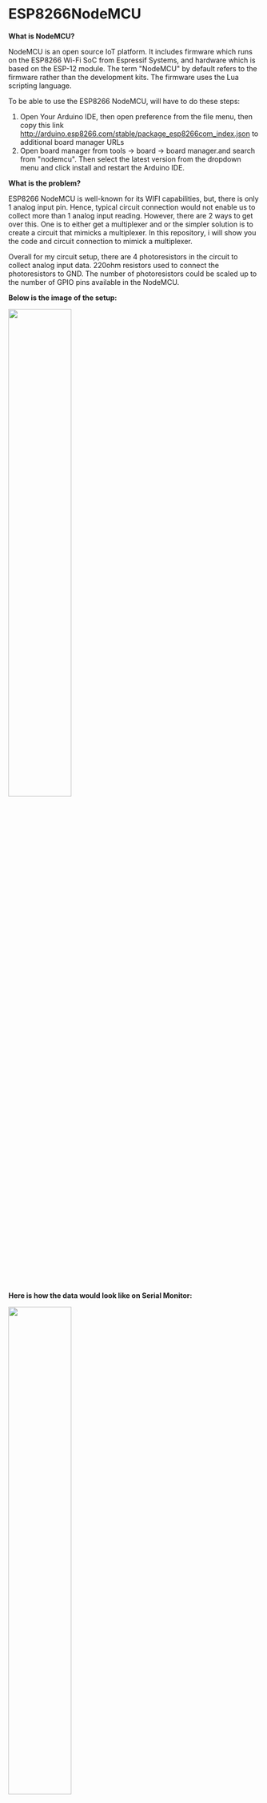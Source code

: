 # ESP8266NodeMCU

**What is NodeMCU?**

NodeMCU is an open source IoT platform. It includes firmware which runs on the ESP8266 Wi-Fi SoC from Espressif Systems, and hardware which is based on the ESP-12 module. The term "NodeMCU" by default refers to the firmware rather than the development kits. The firmware uses the Lua scripting language.

To be able to use the ESP8266 NodeMCU, will have to do these steps:

1. Open Your Arduino IDE, then open preference from the file menu, then copy this link http://arduino.esp8266.com/stable/package_esp8266com_index.json to additional board manager URLs
2. Open board manager from tools -> board -> board manager.and search from "nodemcu". Then select the latest version from the dropdown menu and click install and restart the Arduino IDE.

**What is the problem?**

ESP8266 NodeMCU is well-known for its WIFI capabilities, but, there is only 1 analog input pin. Hence, typical circuit connection would not enable us to collect more than 1 analog input reading. However, there are 2 ways to get over this. One is to either get a multiplexer and or the simpler solution is to create a circuit that mimicks a multiplexer. In this repository, i will show you the code and circuit connection to mimick a multiplexer.

Overall for my circuit setup, there are 4 photoresistors in the circuit to collect analog input data. 220ohm resistors used to connect the photoresistors to GND. The number of photoresistors could be scaled up to the number of GPIO pins available in the NodeMCU.

**Below is the image of the setup:**

<img src="https://user-images.githubusercontent.com/84378807/139074780-ce2ab4a7-d1ba-452f-b3b2-348deca67bbd.jpg" width=50% height=50%>

**Here is how the data would look like on Serial Monitor:**

<img src="https://user-images.githubusercontent.com/84378807/139074382-e1fb980e-bebb-4cf8-8c97-e940fa59990b.png" width=50% height=50%>

**NodeMCU GPIO Pins**

<img src="https://user-images.githubusercontent.com/84378807/138916812-6ccfff58-1db8-4f80-8389-28262be5e41c.png" width=50% height=50%>

**Arduino Resistors**

<img src="https://user-images.githubusercontent.com/84378807/139075330-ff25e6ae-01ed-441e-b21e-01304a01189a.png" width=50% height=50%>

**Reference:**
https://www.youtube.com/watch?v=QW0YcxN3pao&ab_channel=cabuu

